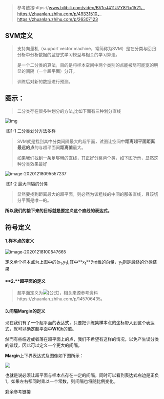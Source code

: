 >  参考链接https://www.bilibili.com/video/BV1oJ411U7Y8?t=1521、https://zhuanlan.zhihu.com/p/49331510、https://zhuanlan.zhihu.com/p/26307123

## SVM定义

> 支持向量机（support vector machine，常简称为SVM）是在分类与回归分析中分析数据的监督式学习模型与相关的学习算法。
>
> 是一个二分类的算法，目的是将样本空间中两个类别的点能被尽可能宽的明显的间隔（一个超平面）分开。
>
> 训练后对新的数据进行预测。

## **图示：**

>  二分类存在很多种划分的方法,比如下面有三种划分直线



![img](https://pic.downk.cc/item/5fdc0c5d3ffa7d37b318dc1e.png)

​																											图1-1  二分类划分方法多样

>  SVM就是找到其中分类间隔最大的超平面，试图让空间中**距离超平面距离最远的点**的与超平面间**距离值**最大。
>
> 如果我们找到一条足够粗的直线，其正好分离两个类，如下图所示，显然这种分类效果最好

![image-20201218095557237](https://pic.downk.cc/item/5fdc0c533ffa7d37b318d5a3.png)

​																								图1-2 最大间隔的分类

>  显然要找到距离最大的超平面，则必然为该粗线的中间的那条直线，且该切分平面是唯一的。



**所以我们的接下来的目标就是要定义这个直线的表达式。**

## 符号定义

#### 1.样本点的定义

![image-20201218100547665](E:\GithubProjs\MyPictures\image-20201218100547665.png)

定义单个样本点为上图中的(x<sub>1</sub>,y<sub>1</sub>),其中**x<sub>1</sub>**为d维的向量，y<sub>1</sub>则是最终的分类结果

#### **2.**超平面的定义

>  超平面定义为![[公式]](https://www.zhihu.com/equation?tex=%5Comega%5ETx%2Bb%3D0)，相关来源参考资料https://zhuanlan.zhihu.com/p/145706435。

#### 3.间隔Margin的定义

现在我们有了一个超平面的表达式，只要把训练集样本点的坐标带入到这个表达式，就可以确定超平面中**W**和b的值。

然而有些临近或者落在超平面上的点，我们不希望有这样的情况，以免产生误分类的错误，因此可以定义一个更大的间隔。

**Margin**上下界表达式及图像如下图所示：

![](https://pic.downk.cc/item/5fdc13073ffa7d37b31d64d1.png)

也就是说必须让超平面与样本点存在一定的间隔，同时可以看到表达式右边是正负1，如果左右都同时乘以一个常数，则间隔也将随比例变化。

剩余参考链接